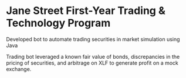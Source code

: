 # Jane Street First-Year Trading & Technology Program

Developed bot to automate trading securities in market simulation using Java

Trading bot leveraged a known fair value of bonds, discrepancies in the pricing of securities, and arbitrage on XLF to generate profit on a mock exchange.
